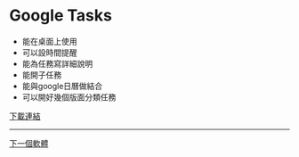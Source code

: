 # Google Tasks
* 能在桌面上使用
* 可以設時間提醒
* 能為任務寫詳細說明
* 能開子任務
* 能與google日曆做結合
* 可以開好幾個版面分類任務

[下載連結](https://play.google.com/store/apps/details?id=com.google.android.apps.tasks) 
***
[下一個軟體](簡潔代辦.md)
